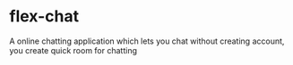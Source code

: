 # flex-chat
A online chatting application which lets you chat without creating account, you create quick room for chatting
